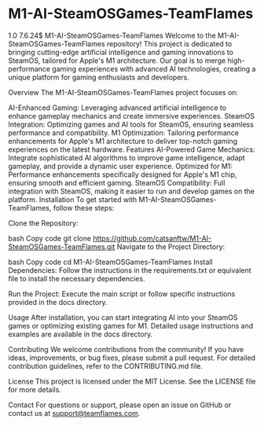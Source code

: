 # M1-AI-SteamOSGames-TeamFlames
1.0 7.6.24$
M1-AI-SteamOSGames-TeamFlames
Welcome to the M1-AI-SteamOSGames-TeamFlames repository! This project is dedicated to bringing cutting-edge artificial intelligence and gaming innovations to SteamOS, tailored for Apple's M1 architecture. Our goal is to merge high-performance gaming experiences with advanced AI technologies, creating a unique platform for gaming enthusiasts and developers.

Overview
The M1-AI-SteamOSGames-TeamFlames project focuses on:

AI-Enhanced Gaming: Leveraging advanced artificial intelligence to enhance gameplay mechanics and create immersive experiences.
SteamOS Integration: Optimizing games and AI tools for SteamOS, ensuring seamless performance and compatibility.
M1 Optimization: Tailoring performance enhancements for Apple's M1 architecture to deliver top-notch gaming experiences on the latest hardware.
Features
AI-Powered Game Mechanics: Integrate sophisticated AI algorithms to improve game intelligence, adapt gameplay, and provide a dynamic user experience.
Optimized for M1: Performance enhancements specifically designed for Apple's M1 chip, ensuring smooth and efficient gaming.
SteamOS Compatibility: Full integration with SteamOS, making it easier to run and develop games on the platform.
Installation
To get started with M1-AI-SteamOSGames-TeamFlames, follow these steps:

Clone the Repository:

bash
Copy code
git clone https://github.com/catsanftw/M1-AI-SteamOSGames-TeamFlames.git
Navigate to the Project Directory:

bash
Copy code
cd M1-AI-SteamOSGames-TeamFlames
Install Dependencies: Follow the instructions in the requirements.txt or equivalent file to install the necessary dependencies.

Run the Project: Execute the main script or follow specific instructions provided in the docs directory.

Usage
After installation, you can start integrating AI into your SteamOS games or optimizing existing games for M1. Detailed usage instructions and examples are available in the docs directory.

Contributing
We welcome contributions from the community! If you have ideas, improvements, or bug fixes, please submit a pull request. For detailed contribution guidelines, refer to the CONTRIBUTING.md file.

License
This project is licensed under the MIT License. See the LICENSE file for more details.

Contact
For questions or support, please open an issue on GitHub or contact us at support@teamflames.com.

